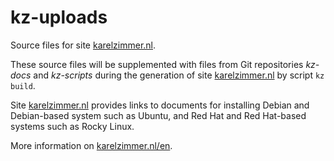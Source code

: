 <!--
###############################################################################
# SPDX-FileComment: Readme for repository kz-uploads
#
# SPDX-FileCopyrightText: Karel Zimmer <info@karelzimmer.nl>
# SPDX-License-Identifier: CC0-1.0
###############################################################################
-->

# kz-uploads

Source files for site [karelzimmer.nl](https://karelzimmer.nl).

These source files will be supplemented with files from Git repositories *kz-docs* and *kz-scripts* during the generation of site [karelzimmer.nl](https://karelzimmer.nl) by script `kz build`.

Site [karelzimmer.nl](https://karelzimmer.nl) provides links to documents for installing Debian and Debian-based system such as Ubuntu, and Red Hat and Red Hat-based systems such as Rocky Linux.

More information on [karelzimmer.nl/en](https://karelzimmer.nl/en).
